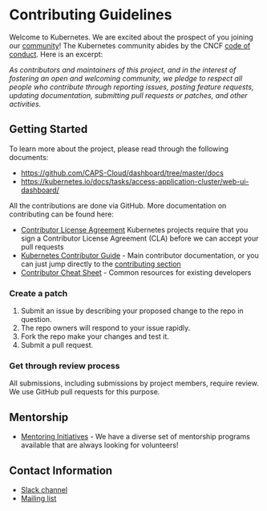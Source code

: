 # Contributing Guidelines

Welcome to Kubernetes. We are excited about the prospect of you joining our [community](https://github.com/kubernetes/community)! The Kubernetes community abides by the CNCF [code of conduct](code-of-conduct.md). Here is an excerpt:

_As contributors and maintainers of this project, and in the interest of fostering an open and welcoming community, we pledge to respect all people who contribute through reporting issues, posting feature requests, updating documentation, submitting pull requests or patches, and other activities._

## Getting Started

To learn more about the project, please read through the following documents:

- https://github.com/CAPS-Cloud/dashboard/tree/master/docs
- https://kubernetes.io/docs/tasks/access-application-cluster/web-ui-dashboard/

All the contributions are done via GitHub.
More documentation on contributing can be found here:

- [Contributor License Agreement](https://git.k8s.io/community/CLA.md) Kubernetes projects require that you sign a Contributor License Agreement (CLA) before we can accept your pull requests
- [Kubernetes Contributor Guide](http://git.k8s.io/community/contributors/guide) - Main contributor documentation, or you can just jump directly to the [contributing section](https://git.k8s.io/community/contributors/guide#contributing)
- [Contributor Cheat Sheet](https://git.k8s.io/community/contributors/guide/contributor-cheatsheet/README.md) - Common resources for existing developers

### Create a patch

1. Submit an issue by describing your proposed change to the repo in question.
2. The repo owners will respond to your issue rapidly.
3. Fork the repo make your changes and test it.
4. Submit a pull request.

### Get through review process

All submissions, including submissions by project members, require review. We use GitHub pull requests for this purpose.

## Mentorship

- [Mentoring Initiatives](https://git.k8s.io/community/mentoring) - We have a diverse set of mentorship programs available that are always looking for volunteers!

## Contact Information

- [Slack channel](https://kubernetes.slack.com/messages/sig-ui)
- [Mailing list](https://groups.google.com/forum/#!forum/kubernetes-sig-ui)
